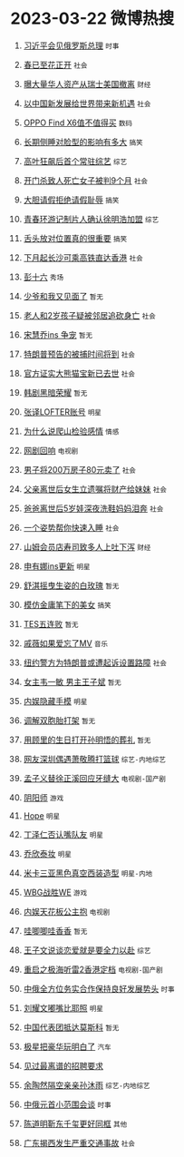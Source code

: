 # 2023-03-22 微博热搜 
1. [习近平会见俄罗斯总理](https://m.weibo.cn/search?containerid=100103type%3D1%26t%3D10%26q%3D%23%E4%B9%A0%E8%BF%91%E5%B9%B3%E4%BC%9A%E8%A7%81%E4%BF%84%E7%BD%97%E6%96%AF%E6%80%BB%E7%90%86%23&stream_entry_id=51&isnewpage=1&extparam=seat%3D1%26dgr%3D0%26cate%3D10103%26c_type%3D51%26pos%3D0%26filter_type%3Drealtimehot%26stream_entry_id%3D51%26display_time%3D1679423082%26pre_seqid%3D167942308295502639741&luicode=10000011&lfid=106003type%3D25%26t%3D3%26disable_hot%3D1%26filter_type%3Drealtimehot) `时事` 

2. [春已至花正开](https://m.weibo.cn/search?containerid=100103type%3D1%26t%3D10%26q%3D%23%E6%98%A5%E5%B7%B2%E8%87%B3%E8%8A%B1%E6%AD%A3%E5%BC%80%23&stream_entry_id=31&isnewpage=1&extparam=seat%3D1%26stream_entry_id%3D31%26band_rank%3D1%26q%3D%2523%25E6%2598%25A5%25E5%25B7%25B2%25E8%2587%25B3%25E8%258A%25B1%25E6%25AD%25A3%25E5%25BC%2580%2523%26filter_type%3Drealtimehot%26realpos%3D1%26dgr%3D0%26flag%3D0%26c_type%3D31%26pos%3D0%26cate%3D5001%26lcate%3D5001%26display_time%3D1679423082%26pre_seqid%3D167942308295502639741&luicode=10000011&lfid=106003type%3D25%26t%3D3%26disable_hot%3D1%26filter_type%3Drealtimehot) `社会` 

3. [曝大量华人资产从瑞士美国撤离](https://m.weibo.cn/search?containerid=100103type%3D1%26t%3D10%26q%3D%23%E6%9B%9D%E5%A4%A7%E9%87%8F%E5%8D%8E%E4%BA%BA%E8%B5%84%E4%BA%A7%E4%BB%8E%E7%91%9E%E5%A3%AB%E7%BE%8E%E5%9B%BD%E6%92%A4%E7%A6%BB%23&stream_entry_id=31&isnewpage=1&extparam=seat%3D1%26stream_entry_id%3D31%26band_rank%3D2%26q%3D%2523%25E6%259B%259D%25E5%25A4%25A7%25E9%2587%258F%25E5%258D%258E%25E4%25BA%25BA%25E8%25B5%2584%25E4%25BA%25A7%25E4%25BB%258E%25E7%2591%259E%25E5%25A3%25AB%25E7%25BE%258E%25E5%259B%25BD%25E6%2592%25A4%25E7%25A6%25BB%2523%26filter_type%3Drealtimehot%26realpos%3D2%26dgr%3D0%26flag%3D0%26c_type%3D31%26pos%3D1%26cate%3D5001%26lcate%3D5001%26display_time%3D1679423082%26pre_seqid%3D167942308295502639741&luicode=10000011&lfid=106003type%3D25%26t%3D3%26disable_hot%3D1%26filter_type%3Drealtimehot) `财经` 

4. [以中国新发展给世界带来新机遇](https://m.weibo.cn/search?containerid=100103type%3D1%26t%3D10%26q%3D%23%E4%BB%A5%E4%B8%AD%E5%9B%BD%E6%96%B0%E5%8F%91%E5%B1%95%E7%BB%99%E4%B8%96%E7%95%8C%E5%B8%A6%E6%9D%A5%E6%96%B0%E6%9C%BA%E9%81%87%23&stream_entry_id=31&isnewpage=1&extparam=seat%3D1%26stream_entry_id%3D31%26band_rank%3D3%26q%3D%2523%25E4%25BB%25A5%25E4%25B8%25AD%25E5%259B%25BD%25E6%2596%25B0%25E5%258F%2591%25E5%25B1%2595%25E7%25BB%2599%25E4%25B8%2596%25E7%2595%258C%25E5%25B8%25A6%25E6%259D%25A5%25E6%2596%25B0%25E6%259C%25BA%25E9%2581%2587%2523%26filter_type%3Drealtimehot%26realpos%3D3%26dgr%3D0%26flag%3D0%26c_type%3D31%26pos%3D2%26cate%3D5001%26lcate%3D5001%26display_time%3D1679423082%26pre_seqid%3D167942308295502639741&luicode=10000011&lfid=106003type%3D25%26t%3D3%26disable_hot%3D1%26filter_type%3Drealtimehot) `社会` 

5. [OPPO Find X6值不值得买](https://m.weibo.cn/search?containerid=100103type%3D1%26t%3D10%26q%3D%23OPPO+Find+X6%E5%80%BC%E4%B8%8D%E5%80%BC%E5%BE%97%E4%B9%B0%23&stream_entry_id=31&isnewpage=1&extparam=seat%3D1%26topic_ad%3D1%26band_rank%3D4%26adid%3D183450%26q%3D%2523OPPO%2520Find%2520X6%25E5%2580%25BC%25E4%25B8%258D%25E5%2580%25BC%25E5%25BE%2597%25E4%25B9%25B0%2523%26dgr%3D0%26c_type%3D31%26pos%3D3%26stream_entry_id%3D31%26filter_type%3Drealtimehot%26cate%3D5001%26lcate%3D5001%26display_time%3D1679423082%26pre_seqid%3D167942308295502639741&luicode=10000011&lfid=106003type%3D25%26t%3D3%26disable_hot%3D1%26filter_type%3Drealtimehot) `数码` 

6. [长期侧睡对脸型的影响有多大](https://m.weibo.cn/search?containerid=100103type%3D1%26t%3D10%26q%3D%23%E9%95%BF%E6%9C%9F%E4%BE%A7%E7%9D%A1%E5%AF%B9%E8%84%B8%E5%9E%8B%E7%9A%84%E5%BD%B1%E5%93%8D%E6%9C%89%E5%A4%9A%E5%A4%A7%23&stream_entry_id=31&isnewpage=1&extparam=seat%3D1%26stream_entry_id%3D31%26band_rank%3D4%26q%3D%2523%25E9%2595%25BF%25E6%259C%259F%25E4%25BE%25A7%25E7%259D%25A1%25E5%25AF%25B9%25E8%2584%25B8%25E5%259E%258B%25E7%259A%2584%25E5%25BD%25B1%25E5%2593%258D%25E6%259C%2589%25E5%25A4%259A%25E5%25A4%25A7%2523%26filter_type%3Drealtimehot%26realpos%3D4%26dgr%3D0%26flag%3D0%26c_type%3D31%26pos%3D4%26cate%3D5001%26lcate%3D5001%26display_time%3D1679423082%26pre_seqid%3D167942308295502639741&luicode=10000011&lfid=106003type%3D25%26t%3D3%26disable_hot%3D1%26filter_type%3Drealtimehot) `搞笑` 

7. [高叶狂飙后首个常驻综艺](https://m.weibo.cn/search?containerid=100103type%3D1%26t%3D10%26q%3D%23%E9%AB%98%E5%8F%B6%E7%8B%82%E9%A3%99%E5%90%8E%E9%A6%96%E4%B8%AA%E5%B8%B8%E9%A9%BB%E7%BB%BC%E8%89%BA%23&stream_entry_id=31&isnewpage=1&extparam=seat%3D1%26stream_entry_id%3D31%26band_rank%3D5%26q%3D%2523%25E9%25AB%2598%25E5%258F%25B6%25E7%258B%2582%25E9%25A3%2599%25E5%2590%258E%25E9%25A6%2596%25E4%25B8%25AA%25E5%25B8%25B8%25E9%25A9%25BB%25E7%25BB%25BC%25E8%2589%25BA%2523%26filter_type%3Drealtimehot%26realpos%3D5%26dgr%3D0%26flag%3D0%26c_type%3D31%26pos%3D5%26cate%3D5001%26lcate%3D5001%26display_time%3D1679423082%26pre_seqid%3D167942308295502639741&luicode=10000011&lfid=106003type%3D25%26t%3D3%26disable_hot%3D1%26filter_type%3Drealtimehot) `综艺` 

8. [开门杀致人死亡女子被判9个月](https://m.weibo.cn/search?containerid=100103type%3D1%26t%3D10%26q%3D%23%E5%BC%80%E9%97%A8%E6%9D%80%E8%87%B4%E4%BA%BA%E6%AD%BB%E4%BA%A1%E5%A5%B3%E5%AD%90%E8%A2%AB%E5%88%A49%E4%B8%AA%E6%9C%88%23&stream_entry_id=31&isnewpage=1&extparam=seat%3D1%26stream_entry_id%3D31%26band_rank%3D6%26q%3D%2523%25E5%25BC%2580%25E9%2597%25A8%25E6%259D%2580%25E8%2587%25B4%25E4%25BA%25BA%25E6%25AD%25BB%25E4%25BA%25A1%25E5%25A5%25B3%25E5%25AD%2590%25E8%25A2%25AB%25E5%2588%25A49%25E4%25B8%25AA%25E6%259C%2588%2523%26filter_type%3Drealtimehot%26realpos%3D6%26dgr%3D0%26flag%3D2%26c_type%3D31%26pos%3D6%26cate%3D5001%26lcate%3D5001%26display_time%3D1679423082%26pre_seqid%3D167942308295502639741&luicode=10000011&lfid=106003type%3D25%26t%3D3%26disable_hot%3D1%26filter_type%3Drealtimehot) `社会` 

9. [大胆请假拒绝请假耻辱](https://m.weibo.cn/search?containerid=100103type%3D1%26t%3D10%26q%3D%23%E5%A4%A7%E8%83%86%E8%AF%B7%E5%81%87%E6%8B%92%E7%BB%9D%E8%AF%B7%E5%81%87%E8%80%BB%E8%BE%B1%23&stream_entry_id=31&isnewpage=1&extparam=seat%3D1%26stream_entry_id%3D31%26band_rank%3D7%26q%3D%2523%25E5%25A4%25A7%25E8%2583%2586%25E8%25AF%25B7%25E5%2581%2587%25E6%258B%2592%25E7%25BB%259D%25E8%25AF%25B7%25E5%2581%2587%25E8%2580%25BB%25E8%25BE%25B1%2523%26filter_type%3Drealtimehot%26realpos%3D7%26dgr%3D0%26flag%3D16%26c_type%3D31%26pos%3D7%26cate%3D5001%26lcate%3D5001%26display_time%3D1679423082%26pre_seqid%3D167942308295502639741&luicode=10000011&lfid=106003type%3D25%26t%3D3%26disable_hot%3D1%26filter_type%3Drealtimehot) `搞笑` 

10. [青春环游记制片人确认徐明浩加盟](https://m.weibo.cn/search?containerid=100103type%3D1%26t%3D10%26q%3D%23%E9%9D%92%E6%98%A5%E7%8E%AF%E6%B8%B8%E8%AE%B0%E5%88%B6%E7%89%87%E4%BA%BA%E7%A1%AE%E8%AE%A4%E5%BE%90%E6%98%8E%E6%B5%A9%E5%8A%A0%E7%9B%9F%23&stream_entry_id=31&isnewpage=1&extparam=seat%3D1%26stream_entry_id%3D31%26band_rank%3D8%26q%3D%2523%25E9%259D%2592%25E6%2598%25A5%25E7%258E%25AF%25E6%25B8%25B8%25E8%25AE%25B0%25E5%2588%25B6%25E7%2589%2587%25E4%25BA%25BA%25E7%25A1%25AE%25E8%25AE%25A4%25E5%25BE%2590%25E6%2598%258E%25E6%25B5%25A9%25E5%258A%25A0%25E7%259B%259F%2523%26filter_type%3Drealtimehot%26realpos%3D8%26dgr%3D0%26flag%3D0%26c_type%3D31%26pos%3D8%26cate%3D5001%26lcate%3D5001%26display_time%3D1679423082%26pre_seqid%3D167942308295502639741&luicode=10000011&lfid=106003type%3D25%26t%3D3%26disable_hot%3D1%26filter_type%3Drealtimehot) `综艺` 

11. [舌头放对位置真的很重要](https://m.weibo.cn/search?containerid=100103type%3D1%26t%3D10%26q%3D%23%E8%88%8C%E5%A4%B4%E6%94%BE%E5%AF%B9%E4%BD%8D%E7%BD%AE%E7%9C%9F%E7%9A%84%E5%BE%88%E9%87%8D%E8%A6%81%23&stream_entry_id=31&isnewpage=1&extparam=seat%3D1%26stream_entry_id%3D31%26band_rank%3D9%26q%3D%2523%25E8%2588%258C%25E5%25A4%25B4%25E6%2594%25BE%25E5%25AF%25B9%25E4%25BD%258D%25E7%25BD%25AE%25E7%259C%259F%25E7%259A%2584%25E5%25BE%2588%25E9%2587%258D%25E8%25A6%2581%2523%26filter_type%3Drealtimehot%26realpos%3D9%26dgr%3D0%26flag%3D0%26c_type%3D31%26pos%3D9%26cate%3D5001%26lcate%3D5001%26display_time%3D1679423082%26pre_seqid%3D167942308295502639741&luicode=10000011&lfid=106003type%3D25%26t%3D3%26disable_hot%3D1%26filter_type%3Drealtimehot) `搞笑` 

12. [下月起长沙可乘高铁直达香港](https://m.weibo.cn/search?containerid=100103type%3D1%26t%3D10%26q%3D%23%E4%B8%8B%E6%9C%88%E8%B5%B7%E9%95%BF%E6%B2%99%E5%8F%AF%E4%B9%98%E9%AB%98%E9%93%81%E7%9B%B4%E8%BE%BE%E9%A6%99%E6%B8%AF%23&stream_entry_id=31&isnewpage=1&extparam=seat%3D1%26stream_entry_id%3D31%26band_rank%3D10%26q%3D%2523%25E4%25B8%258B%25E6%259C%2588%25E8%25B5%25B7%25E9%2595%25BF%25E6%25B2%2599%25E5%258F%25AF%25E4%25B9%2598%25E9%25AB%2598%25E9%2593%2581%25E7%259B%25B4%25E8%25BE%25BE%25E9%25A6%2599%25E6%25B8%25AF%2523%26filter_type%3Drealtimehot%26realpos%3D10%26dgr%3D0%26flag%3D0%26c_type%3D31%26pos%3D10%26cate%3D5001%26lcate%3D5001%26display_time%3D1679423082%26pre_seqid%3D167942308295502639741&luicode=10000011&lfid=106003type%3D25%26t%3D3%26disable_hot%3D1%26filter_type%3Drealtimehot) `社会` 

13. [彭十六](https://m.weibo.cn/search?containerid=100103type%3D1%26t%3D10%26q%3D%E5%BD%AD%E5%8D%81%E5%85%AD&stream_entry_id=31&isnewpage=1&extparam=seat%3D1%26stream_entry_id%3D31%26band_rank%3D11%26q%3D%25E5%25BD%25AD%25E5%258D%2581%25E5%2585%25AD%26filter_type%3Drealtimehot%26realpos%3D11%26dgr%3D0%26flag%3D0%26c_type%3D31%26pos%3D11%26cate%3D5001%26lcate%3D5001%26display_time%3D1679423082%26pre_seqid%3D167942308295502639741&luicode=10000011&lfid=106003type%3D25%26t%3D3%26disable_hot%3D1%26filter_type%3Drealtimehot) `秀场` 

14. [少爷和我又见面了](https://m.weibo.cn/search?containerid=100103type%3D1%26t%3D10%26q%3D%23%E5%B0%91%E7%88%B7%E5%92%8C%E6%88%91%E5%8F%88%E8%A7%81%E9%9D%A2%E4%BA%86%23&stream_entry_id=31&isnewpage=1&extparam=seat%3D1%26stream_entry_id%3D31%26band_rank%3D12%26q%3D%2523%25E5%25B0%2591%25E7%2588%25B7%25E5%2592%258C%25E6%2588%2591%25E5%258F%2588%25E8%25A7%2581%25E9%259D%25A2%25E4%25BA%2586%2523%26filter_type%3Drealtimehot%26realpos%3D12%26dgr%3D0%26flag%3D0%26c_type%3D31%26pos%3D12%26cate%3D5001%26lcate%3D5001%26display_time%3D1679423082%26pre_seqid%3D167942308295502639741&luicode=10000011&lfid=106003type%3D25%26t%3D3%26disable_hot%3D1%26filter_type%3Drealtimehot) `暂无` 

15. [老人和2岁孩子疑被邻居追砍身亡](https://m.weibo.cn/search?containerid=100103type%3D1%26t%3D10%26q%3D%23%E8%80%81%E4%BA%BA%E5%92%8C2%E5%B2%81%E5%AD%A9%E5%AD%90%E7%96%91%E8%A2%AB%E9%82%BB%E5%B1%85%E8%BF%BD%E7%A0%8D%E8%BA%AB%E4%BA%A1%23&stream_entry_id=31&isnewpage=1&extparam=seat%3D1%26stream_entry_id%3D31%26band_rank%3D13%26q%3D%2523%25E8%2580%2581%25E4%25BA%25BA%25E5%2592%258C2%25E5%25B2%2581%25E5%25AD%25A9%25E5%25AD%2590%25E7%2596%2591%25E8%25A2%25AB%25E9%2582%25BB%25E5%25B1%2585%25E8%25BF%25BD%25E7%25A0%258D%25E8%25BA%25AB%25E4%25BA%25A1%2523%26filter_type%3Drealtimehot%26realpos%3D13%26dgr%3D0%26flag%3D0%26c_type%3D31%26pos%3D13%26cate%3D5001%26lcate%3D5001%26display_time%3D1679423082%26pre_seqid%3D167942308295502639741&luicode=10000011&lfid=106003type%3D25%26t%3D3%26disable_hot%3D1%26filter_type%3Drealtimehot) `社会` 

16. [宋慧乔ins 争宠](https://m.weibo.cn/search?containerid=100103type%3D1%26t%3D10%26q%3D%E5%AE%8B%E6%85%A7%E4%B9%94ins+%E4%BA%89%E5%AE%A0&stream_entry_id=31&isnewpage=1&extparam=seat%3D1%26stream_entry_id%3D31%26band_rank%3D14%26q%3D%25E5%25AE%258B%25E6%2585%25A7%25E4%25B9%2594ins%2520%25E4%25BA%2589%25E5%25AE%25A0%26filter_type%3Drealtimehot%26realpos%3D14%26dgr%3D0%26flag%3D0%26c_type%3D31%26pos%3D14%26cate%3D5001%26lcate%3D5001%26display_time%3D1679423082%26pre_seqid%3D167942308295502639741&luicode=10000011&lfid=106003type%3D25%26t%3D3%26disable_hot%3D1%26filter_type%3Drealtimehot) `暂无` 

17. [特朗普预告的被捕时间将到](https://m.weibo.cn/search?containerid=100103type%3D1%26t%3D10%26q%3D%23%E7%89%B9%E6%9C%97%E6%99%AE%E9%A2%84%E5%91%8A%E7%9A%84%E8%A2%AB%E6%8D%95%E6%97%B6%E9%97%B4%E5%B0%86%E5%88%B0%23&stream_entry_id=31&isnewpage=1&extparam=seat%3D1%26stream_entry_id%3D31%26band_rank%3D15%26q%3D%2523%25E7%2589%25B9%25E6%259C%2597%25E6%2599%25AE%25E9%25A2%2584%25E5%2591%258A%25E7%259A%2584%25E8%25A2%25AB%25E6%258D%2595%25E6%2597%25B6%25E9%2597%25B4%25E5%25B0%2586%25E5%2588%25B0%2523%26filter_type%3Drealtimehot%26realpos%3D15%26dgr%3D0%26flag%3D0%26c_type%3D31%26pos%3D15%26cate%3D5001%26lcate%3D5001%26display_time%3D1679423082%26pre_seqid%3D167942308295502639741&luicode=10000011&lfid=106003type%3D25%26t%3D3%26disable_hot%3D1%26filter_type%3Drealtimehot) `社会` 

18. [官方证实大熊猫宝新已去世](https://m.weibo.cn/search?containerid=100103type%3D1%26t%3D10%26q%3D%23%E5%AE%98%E6%96%B9%E8%AF%81%E5%AE%9E%E5%A4%A7%E7%86%8A%E7%8C%AB%E5%AE%9D%E6%96%B0%E5%B7%B2%E5%8E%BB%E4%B8%96%23&stream_entry_id=31&isnewpage=1&extparam=seat%3D1%26stream_entry_id%3D31%26band_rank%3D16%26q%3D%2523%25E5%25AE%2598%25E6%2596%25B9%25E8%25AF%2581%25E5%25AE%259E%25E5%25A4%25A7%25E7%2586%258A%25E7%258C%25AB%25E5%25AE%259D%25E6%2596%25B0%25E5%25B7%25B2%25E5%258E%25BB%25E4%25B8%2596%2523%26filter_type%3Drealtimehot%26realpos%3D16%26dgr%3D0%26flag%3D2%26c_type%3D31%26pos%3D16%26cate%3D5001%26lcate%3D5001%26display_time%3D1679423082%26pre_seqid%3D167942308295502639741&luicode=10000011&lfid=106003type%3D25%26t%3D3%26disable_hot%3D1%26filter_type%3Drealtimehot) `社会` 

19. [韩剧黑暗荣耀](https://m.weibo.cn/search?containerid=100103type%3D1%26t%3D10%26q%3D%E9%9F%A9%E5%89%A7%E9%BB%91%E6%9A%97%E8%8D%A3%E8%80%80&stream_entry_id=31&isnewpage=1&extparam=seat%3D1%26stream_entry_id%3D31%26band_rank%3D17%26q%3D%25E9%259F%25A9%25E5%2589%25A7%25E9%25BB%2591%25E6%259A%2597%25E8%258D%25A3%25E8%2580%2580%26filter_type%3Drealtimehot%26realpos%3D17%26dgr%3D0%26flag%3D0%26c_type%3D31%26pos%3D17%26cate%3D5001%26lcate%3D5001%26display_time%3D1679423082%26pre_seqid%3D167942308295502639741&luicode=10000011&lfid=106003type%3D25%26t%3D3%26disable_hot%3D1%26filter_type%3Drealtimehot) `暂无` 

20. [张译LOFTER账号](https://m.weibo.cn/search?containerid=100103type%3D1%26t%3D10%26q%3D%23%E5%BC%A0%E8%AF%91LOFTER%E8%B4%A6%E5%8F%B7%23&stream_entry_id=31&isnewpage=1&extparam=seat%3D1%26stream_entry_id%3D31%26band_rank%3D18%26q%3D%2523%25E5%25BC%25A0%25E8%25AF%2591LOFTER%25E8%25B4%25A6%25E5%258F%25B7%2523%26filter_type%3Drealtimehot%26realpos%3D18%26dgr%3D0%26flag%3D0%26c_type%3D31%26pos%3D18%26cate%3D5001%26lcate%3D5001%26display_time%3D1679423082%26pre_seqid%3D167942308295502639741&luicode=10000011&lfid=106003type%3D25%26t%3D3%26disable_hot%3D1%26filter_type%3Drealtimehot) `明星` 

21. [为什么说爬山检验感情](https://m.weibo.cn/search?containerid=100103type%3D1%26t%3D10%26q%3D%23%E4%B8%BA%E4%BB%80%E4%B9%88%E8%AF%B4%E7%88%AC%E5%B1%B1%E6%A3%80%E9%AA%8C%E6%84%9F%E6%83%85%23&stream_entry_id=31&isnewpage=1&extparam=seat%3D1%26stream_entry_id%3D31%26band_rank%3D19%26q%3D%2523%25E4%25B8%25BA%25E4%25BB%2580%25E4%25B9%2588%25E8%25AF%25B4%25E7%2588%25AC%25E5%25B1%25B1%25E6%25A3%2580%25E9%25AA%258C%25E6%2584%259F%25E6%2583%2585%2523%26filter_type%3Drealtimehot%26realpos%3D19%26dgr%3D0%26flag%3D0%26c_type%3D31%26pos%3D19%26cate%3D5001%26lcate%3D5001%26display_time%3D1679423082%26pre_seqid%3D167942308295502639741&luicode=10000011&lfid=106003type%3D25%26t%3D3%26disable_hot%3D1%26filter_type%3Drealtimehot) `情感` 

22. [网剧回响](https://m.weibo.cn/search?containerid=100103type%3D1%26t%3D10%26q%3D%E7%BD%91%E5%89%A7%E5%9B%9E%E5%93%8D&stream_entry_id=31&isnewpage=1&extparam=seat%3D1%26stream_entry_id%3D31%26band_rank%3D20%26q%3D%25E7%25BD%2591%25E5%2589%25A7%25E5%259B%259E%25E5%2593%258D%26filter_type%3Drealtimehot%26realpos%3D20%26dgr%3D0%26flag%3D0%26c_type%3D31%26pos%3D20%26cate%3D5001%26lcate%3D5001%26display_time%3D1679423082%26pre_seqid%3D167942308295502639741&luicode=10000011&lfid=106003type%3D25%26t%3D3%26disable_hot%3D1%26filter_type%3Drealtimehot) `电视剧` 

23. [男子将200万房子80元卖了](https://m.weibo.cn/search?containerid=100103type%3D1%26t%3D10%26q%3D%23%E7%94%B7%E5%AD%90%E5%B0%86200%E4%B8%87%E6%88%BF%E5%AD%9080%E5%85%83%E5%8D%96%E4%BA%86%23&stream_entry_id=31&isnewpage=1&extparam=seat%3D1%26stream_entry_id%3D31%26band_rank%3D21%26q%3D%2523%25E7%2594%25B7%25E5%25AD%2590%25E5%25B0%2586200%25E4%25B8%2587%25E6%2588%25BF%25E5%25AD%259080%25E5%2585%2583%25E5%258D%2596%25E4%25BA%2586%2523%26filter_type%3Drealtimehot%26realpos%3D21%26dgr%3D0%26flag%3D0%26c_type%3D31%26pos%3D21%26cate%3D5001%26lcate%3D5001%26display_time%3D1679423082%26pre_seqid%3D167942308295502639741&luicode=10000011&lfid=106003type%3D25%26t%3D3%26disable_hot%3D1%26filter_type%3Drealtimehot) `社会` 

24. [父亲离世后女生立遗嘱将财产给妹妹](https://m.weibo.cn/search?containerid=100103type%3D1%26t%3D10%26q%3D%23%E7%88%B6%E4%BA%B2%E7%A6%BB%E4%B8%96%E5%90%8E%E5%A5%B3%E7%94%9F%E7%AB%8B%E9%81%97%E5%98%B1%E5%B0%86%E8%B4%A2%E4%BA%A7%E7%BB%99%E5%A6%B9%E5%A6%B9%23&stream_entry_id=31&isnewpage=1&extparam=seat%3D1%26stream_entry_id%3D31%26band_rank%3D22%26q%3D%2523%25E7%2588%25B6%25E4%25BA%25B2%25E7%25A6%25BB%25E4%25B8%2596%25E5%2590%258E%25E5%25A5%25B3%25E7%2594%259F%25E7%25AB%258B%25E9%2581%2597%25E5%2598%25B1%25E5%25B0%2586%25E8%25B4%25A2%25E4%25BA%25A7%25E7%25BB%2599%25E5%25A6%25B9%25E5%25A6%25B9%2523%26filter_type%3Drealtimehot%26realpos%3D22%26dgr%3D0%26flag%3D0%26c_type%3D31%26pos%3D22%26cate%3D5001%26lcate%3D5001%26display_time%3D1679423082%26pre_seqid%3D167942308295502639741&luicode=10000011&lfid=106003type%3D25%26t%3D3%26disable_hot%3D1%26filter_type%3Drealtimehot) `社会` 

25. [爸爸离世后5岁娃深夜洗鞋妈妈泪奔](https://m.weibo.cn/search?containerid=100103type%3D1%26t%3D10%26q%3D%23%E7%88%B8%E7%88%B8%E7%A6%BB%E4%B8%96%E5%90%8E5%E5%B2%81%E5%A8%83%E6%B7%B1%E5%A4%9C%E6%B4%97%E9%9E%8B%E5%A6%88%E5%A6%88%E6%B3%AA%E5%A5%94%23&stream_entry_id=31&isnewpage=1&extparam=seat%3D1%26stream_entry_id%3D31%26band_rank%3D23%26q%3D%2523%25E7%2588%25B8%25E7%2588%25B8%25E7%25A6%25BB%25E4%25B8%2596%25E5%2590%258E5%25E5%25B2%2581%25E5%25A8%2583%25E6%25B7%25B1%25E5%25A4%259C%25E6%25B4%2597%25E9%259E%258B%25E5%25A6%2588%25E5%25A6%2588%25E6%25B3%25AA%25E5%25A5%2594%2523%26filter_type%3Drealtimehot%26realpos%3D23%26dgr%3D0%26flag%3D0%26c_type%3D31%26pos%3D23%26cate%3D5001%26lcate%3D5001%26display_time%3D1679423082%26pre_seqid%3D167942308295502639741&luicode=10000011&lfid=106003type%3D25%26t%3D3%26disable_hot%3D1%26filter_type%3Drealtimehot) `社会` 

26. [一个姿势帮你快速入睡](https://m.weibo.cn/search?containerid=100103type%3D1%26t%3D10%26q%3D%23%E4%B8%80%E4%B8%AA%E5%A7%BF%E5%8A%BF%E5%B8%AE%E4%BD%A0%E5%BF%AB%E9%80%9F%E5%85%A5%E7%9D%A1%23&stream_entry_id=31&isnewpage=1&extparam=seat%3D1%26stream_entry_id%3D31%26band_rank%3D24%26q%3D%2523%25E4%25B8%2580%25E4%25B8%25AA%25E5%25A7%25BF%25E5%258A%25BF%25E5%25B8%25AE%25E4%25BD%25A0%25E5%25BF%25AB%25E9%2580%259F%25E5%2585%25A5%25E7%259D%25A1%2523%26filter_type%3Drealtimehot%26realpos%3D24%26dgr%3D0%26flag%3D0%26c_type%3D31%26pos%3D24%26cate%3D5001%26lcate%3D5001%26display_time%3D1679423082%26pre_seqid%3D167942308295502639741&luicode=10000011&lfid=106003type%3D25%26t%3D3%26disable_hot%3D1%26filter_type%3Drealtimehot) `社会` 

27. [山姆会员店寿司致多人上吐下泻](https://m.weibo.cn/search?containerid=100103type%3D1%26t%3D10%26q%3D%23%E5%B1%B1%E5%A7%86%E4%BC%9A%E5%91%98%E5%BA%97%E5%AF%BF%E5%8F%B8%E8%87%B4%E5%A4%9A%E4%BA%BA%E4%B8%8A%E5%90%90%E4%B8%8B%E6%B3%BB%23&stream_entry_id=31&isnewpage=1&extparam=seat%3D1%26stream_entry_id%3D31%26band_rank%3D25%26q%3D%2523%25E5%25B1%25B1%25E5%25A7%2586%25E4%25BC%259A%25E5%2591%2598%25E5%25BA%2597%25E5%25AF%25BF%25E5%258F%25B8%25E8%2587%25B4%25E5%25A4%259A%25E4%25BA%25BA%25E4%25B8%258A%25E5%2590%2590%25E4%25B8%258B%25E6%25B3%25BB%2523%26filter_type%3Drealtimehot%26realpos%3D25%26dgr%3D0%26flag%3D0%26c_type%3D31%26pos%3D25%26cate%3D5001%26lcate%3D5001%26display_time%3D1679423082%26pre_seqid%3D167942308295502639741&luicode=10000011&lfid=106003type%3D25%26t%3D3%26disable_hot%3D1%26filter_type%3Drealtimehot) `财经` 

28. [申有娜ins更新](https://m.weibo.cn/search?containerid=100103type%3D1%26t%3D10%26q%3D%23%E7%94%B3%E6%9C%89%E5%A8%9Cins%E6%9B%B4%E6%96%B0%23&stream_entry_id=31&isnewpage=1&extparam=seat%3D1%26stream_entry_id%3D31%26band_rank%3D26%26q%3D%2523%25E7%2594%25B3%25E6%259C%2589%25E5%25A8%259Cins%25E6%259B%25B4%25E6%2596%25B0%2523%26filter_type%3Drealtimehot%26realpos%3D26%26dgr%3D0%26flag%3D0%26c_type%3D31%26pos%3D26%26cate%3D5001%26lcate%3D5001%26display_time%3D1679423082%26pre_seqid%3D167942308295502639741&luicode=10000011&lfid=106003type%3D25%26t%3D3%26disable_hot%3D1%26filter_type%3Drealtimehot) `明星` 

29. [舒淇摇曳生姿的白玫瑰](https://m.weibo.cn/search?containerid=100103type%3D1%26t%3D10%26q%3D%E8%88%92%E6%B7%87%E6%91%87%E6%9B%B3%E7%94%9F%E5%A7%BF%E7%9A%84%E7%99%BD%E7%8E%AB%E7%91%B0&stream_entry_id=31&isnewpage=1&extparam=seat%3D1%26stream_entry_id%3D31%26band_rank%3D27%26q%3D%25E8%2588%2592%25E6%25B7%2587%25E6%2591%2587%25E6%259B%25B3%25E7%2594%259F%25E5%25A7%25BF%25E7%259A%2584%25E7%2599%25BD%25E7%258E%25AB%25E7%2591%25B0%26filter_type%3Drealtimehot%26realpos%3D27%26dgr%3D0%26flag%3D0%26c_type%3D31%26pos%3D27%26cate%3D5001%26lcate%3D5001%26display_time%3D1679423082%26pre_seqid%3D167942308295502639741&luicode=10000011&lfid=106003type%3D25%26t%3D3%26disable_hot%3D1%26filter_type%3Drealtimehot) `暂无` 

30. [模仿金庸笔下的美女](https://m.weibo.cn/search?containerid=100103type%3D1%26t%3D10%26q%3D%23%E6%A8%A1%E4%BB%BF%E9%87%91%E5%BA%B8%E7%AC%94%E4%B8%8B%E7%9A%84%E7%BE%8E%E5%A5%B3%23&stream_entry_id=31&isnewpage=1&extparam=seat%3D1%26stream_entry_id%3D31%26band_rank%3D28%26q%3D%2523%25E6%25A8%25A1%25E4%25BB%25BF%25E9%2587%2591%25E5%25BA%25B8%25E7%25AC%2594%25E4%25B8%258B%25E7%259A%2584%25E7%25BE%258E%25E5%25A5%25B3%2523%26filter_type%3Drealtimehot%26realpos%3D28%26dgr%3D0%26flag%3D0%26c_type%3D31%26pos%3D28%26cate%3D5001%26lcate%3D5001%26display_time%3D1679423082%26pre_seqid%3D167942308295502639741&luicode=10000011&lfid=106003type%3D25%26t%3D3%26disable_hot%3D1%26filter_type%3Drealtimehot) `搞笑` 

31. [TES五连败](https://m.weibo.cn/search?containerid=100103type%3D1%26t%3D10%26q%3D%23TES%E4%BA%94%E8%BF%9E%E8%B4%A5%23&stream_entry_id=31&isnewpage=1&extparam=seat%3D1%26stream_entry_id%3D31%26band_rank%3D29%26q%3D%2523TES%25E4%25BA%2594%25E8%25BF%259E%25E8%25B4%25A5%2523%26filter_type%3Drealtimehot%26realpos%3D29%26dgr%3D0%26flag%3D0%26c_type%3D31%26pos%3D29%26cate%3D5001%26lcate%3D5001%26display_time%3D1679423082%26pre_seqid%3D167942308295502639741&luicode=10000011&lfid=106003type%3D25%26t%3D3%26disable_hot%3D1%26filter_type%3Drealtimehot) `暂无` 

32. [戚薇如果爱忘了MV](https://m.weibo.cn/search?containerid=100103type%3D1%26t%3D10%26q%3D%23%E6%88%9A%E8%96%87%E5%A6%82%E6%9E%9C%E7%88%B1%E5%BF%98%E4%BA%86MV%23&stream_entry_id=31&isnewpage=1&extparam=seat%3D1%26stream_entry_id%3D31%26band_rank%3D30%26q%3D%2523%25E6%2588%259A%25E8%2596%2587%25E5%25A6%2582%25E6%259E%259C%25E7%2588%25B1%25E5%25BF%2598%25E4%25BA%2586MV%2523%26filter_type%3Drealtimehot%26realpos%3D30%26dgr%3D0%26flag%3D0%26c_type%3D31%26pos%3D30%26cate%3D5001%26lcate%3D5001%26display_time%3D1679423082%26pre_seqid%3D167942308295502639741&luicode=10000011&lfid=106003type%3D25%26t%3D3%26disable_hot%3D1%26filter_type%3Drealtimehot) `音乐` 

33. [纽约警方为特朗普或遭起诉设置路障](https://m.weibo.cn/search?containerid=100103type%3D1%26t%3D10%26q%3D%23%E7%BA%BD%E7%BA%A6%E8%AD%A6%E6%96%B9%E4%B8%BA%E7%89%B9%E6%9C%97%E6%99%AE%E6%88%96%E9%81%AD%E8%B5%B7%E8%AF%89%E8%AE%BE%E7%BD%AE%E8%B7%AF%E9%9A%9C%23&stream_entry_id=31&isnewpage=1&extparam=seat%3D1%26stream_entry_id%3D31%26band_rank%3D31%26q%3D%2523%25E7%25BA%25BD%25E7%25BA%25A6%25E8%25AD%25A6%25E6%2596%25B9%25E4%25B8%25BA%25E7%2589%25B9%25E6%259C%2597%25E6%2599%25AE%25E6%2588%2596%25E9%2581%25AD%25E8%25B5%25B7%25E8%25AF%2589%25E8%25AE%25BE%25E7%25BD%25AE%25E8%25B7%25AF%25E9%259A%259C%2523%26filter_type%3Drealtimehot%26realpos%3D31%26dgr%3D0%26flag%3D0%26c_type%3D31%26pos%3D31%26cate%3D5001%26lcate%3D5001%26display_time%3D1679423082%26pre_seqid%3D167942308295502639741&luicode=10000011&lfid=106003type%3D25%26t%3D3%26disable_hot%3D1%26filter_type%3Drealtimehot) `社会` 

34. [女主韦一敏 男主王子斌](https://m.weibo.cn/search?containerid=100103type%3D1%26t%3D10%26q%3D%E5%A5%B3%E4%B8%BB%E9%9F%A6%E4%B8%80%E6%95%8F+%E7%94%B7%E4%B8%BB%E7%8E%8B%E5%AD%90%E6%96%8C&stream_entry_id=31&isnewpage=1&extparam=seat%3D1%26stream_entry_id%3D31%26band_rank%3D32%26q%3D%25E5%25A5%25B3%25E4%25B8%25BB%25E9%259F%25A6%25E4%25B8%2580%25E6%2595%258F%2520%25E7%2594%25B7%25E4%25B8%25BB%25E7%258E%258B%25E5%25AD%2590%25E6%2596%258C%26filter_type%3Drealtimehot%26realpos%3D32%26dgr%3D0%26flag%3D0%26c_type%3D31%26pos%3D32%26cate%3D5001%26lcate%3D5001%26display_time%3D1679423082%26pre_seqid%3D167942308295502639741&luicode=10000011&lfid=106003type%3D25%26t%3D3%26disable_hot%3D1%26filter_type%3Drealtimehot) `暂无` 

35. [内娱隐藏手模](https://m.weibo.cn/search?containerid=100103type%3D1%26t%3D10%26q%3D%23%E5%86%85%E5%A8%B1%E9%9A%90%E8%97%8F%E6%89%8B%E6%A8%A1%23&stream_entry_id=31&isnewpage=1&extparam=seat%3D1%26stream_entry_id%3D31%26band_rank%3D33%26q%3D%2523%25E5%2586%2585%25E5%25A8%25B1%25E9%259A%2590%25E8%2597%258F%25E6%2589%258B%25E6%25A8%25A1%2523%26filter_type%3Drealtimehot%26realpos%3D33%26dgr%3D0%26flag%3D0%26c_type%3D31%26pos%3D33%26cate%3D5001%26lcate%3D5001%26display_time%3D1679423082%26pre_seqid%3D167942308295502639741&luicode=10000011&lfid=106003type%3D25%26t%3D3%26disable_hot%3D1%26filter_type%3Drealtimehot) `明星` 

36. [调解双胞胎打架](https://m.weibo.cn/search?containerid=100103type%3D1%26t%3D10%26q%3D%23%E8%B0%83%E8%A7%A3%E5%8F%8C%E8%83%9E%E8%83%8E%E6%89%93%E6%9E%B6%23&stream_entry_id=31&isnewpage=1&extparam=seat%3D1%26stream_entry_id%3D31%26band_rank%3D34%26q%3D%2523%25E8%25B0%2583%25E8%25A7%25A3%25E5%258F%258C%25E8%2583%259E%25E8%2583%258E%25E6%2589%2593%25E6%259E%25B6%2523%26filter_type%3Drealtimehot%26realpos%3D34%26dgr%3D0%26flag%3D0%26c_type%3D31%26pos%3D34%26cate%3D5001%26lcate%3D5001%26display_time%3D1679423082%26pre_seqid%3D167942308295502639741&luicode=10000011&lfid=106003type%3D25%26t%3D3%26disable_hot%3D1%26filter_type%3Drealtimehot) `暂无` 

37. [用顾里的生日打开孙明悟的葬礼](https://m.weibo.cn/search?containerid=100103type%3D1%26t%3D10%26q%3D%E7%94%A8%E9%A1%BE%E9%87%8C%E7%9A%84%E7%94%9F%E6%97%A5%E6%89%93%E5%BC%80%E5%AD%99%E6%98%8E%E6%82%9F%E7%9A%84%E8%91%AC%E7%A4%BC&stream_entry_id=31&isnewpage=1&extparam=seat%3D1%26stream_entry_id%3D31%26band_rank%3D35%26q%3D%25E7%2594%25A8%25E9%25A1%25BE%25E9%2587%258C%25E7%259A%2584%25E7%2594%259F%25E6%2597%25A5%25E6%2589%2593%25E5%25BC%2580%25E5%25AD%2599%25E6%2598%258E%25E6%2582%259F%25E7%259A%2584%25E8%2591%25AC%25E7%25A4%25BC%26filter_type%3Drealtimehot%26realpos%3D35%26dgr%3D0%26flag%3D0%26c_type%3D31%26pos%3D35%26cate%3D5001%26lcate%3D5001%26display_time%3D1679423082%26pre_seqid%3D167942308295502639741&luicode=10000011&lfid=106003type%3D25%26t%3D3%26disable_hot%3D1%26filter_type%3Drealtimehot) `暂无` 

38. [网友深圳偶遇萧敬腾打篮球](https://m.weibo.cn/search?containerid=100103type%3D1%26t%3D10%26q%3D%23%E7%BD%91%E5%8F%8B%E6%B7%B1%E5%9C%B3%E5%81%B6%E9%81%87%E8%90%A7%E6%95%AC%E8%85%BE%E6%89%93%E7%AF%AE%E7%90%83%23&stream_entry_id=31&isnewpage=1&extparam=seat%3D1%26stream_entry_id%3D31%26band_rank%3D36%26q%3D%2523%25E7%25BD%2591%25E5%258F%258B%25E6%25B7%25B1%25E5%259C%25B3%25E5%2581%25B6%25E9%2581%2587%25E8%2590%25A7%25E6%2595%25AC%25E8%2585%25BE%25E6%2589%2593%25E7%25AF%25AE%25E7%2590%2583%2523%26filter_type%3Drealtimehot%26realpos%3D36%26dgr%3D0%26flag%3D0%26c_type%3D31%26pos%3D36%26cate%3D5001%26lcate%3D5001%26display_time%3D1679423082%26pre_seqid%3D167942308295502639741&luicode=10000011&lfid=106003type%3D25%26t%3D3%26disable_hot%3D1%26filter_type%3Drealtimehot) `综艺-内地综艺` 

39. [孟子义替徐正溪回应牙缝大](https://m.weibo.cn/search?containerid=100103type%3D1%26t%3D10%26q%3D%23%E5%AD%9F%E5%AD%90%E4%B9%89%E6%9B%BF%E5%BE%90%E6%AD%A3%E6%BA%AA%E5%9B%9E%E5%BA%94%E7%89%99%E7%BC%9D%E5%A4%A7%23&stream_entry_id=31&isnewpage=1&extparam=seat%3D1%26stream_entry_id%3D31%26band_rank%3D37%26q%3D%2523%25E5%25AD%259F%25E5%25AD%2590%25E4%25B9%2589%25E6%259B%25BF%25E5%25BE%2590%25E6%25AD%25A3%25E6%25BA%25AA%25E5%259B%259E%25E5%25BA%2594%25E7%2589%2599%25E7%25BC%259D%25E5%25A4%25A7%2523%26filter_type%3Drealtimehot%26realpos%3D37%26dgr%3D0%26flag%3D0%26c_type%3D31%26pos%3D37%26cate%3D5001%26lcate%3D5001%26display_time%3D1679423082%26pre_seqid%3D167942308295502639741&luicode=10000011&lfid=106003type%3D25%26t%3D3%26disable_hot%3D1%26filter_type%3Drealtimehot) `电视剧-国产剧` 

40. [阴阳师](https://m.weibo.cn/search?containerid=100103type%3D1%26t%3D10%26q%3D%E9%98%B4%E9%98%B3%E5%B8%88&stream_entry_id=31&isnewpage=1&extparam=seat%3D1%26stream_entry_id%3D31%26band_rank%3D38%26q%3D%25E9%2598%25B4%25E9%2598%25B3%25E5%25B8%2588%26filter_type%3Drealtimehot%26realpos%3D38%26dgr%3D0%26flag%3D0%26c_type%3D31%26pos%3D38%26cate%3D5001%26lcate%3D5001%26display_time%3D1679423082%26pre_seqid%3D167942308295502639741&luicode=10000011&lfid=106003type%3D25%26t%3D3%26disable_hot%3D1%26filter_type%3Drealtimehot) `游戏` 

41. [Hope](https://m.weibo.cn/search?containerid=100103type%3D1%26t%3D10%26q%3DHope&stream_entry_id=31&isnewpage=1&extparam=seat%3D1%26stream_entry_id%3D31%26band_rank%3D39%26q%3DHope%26filter_type%3Drealtimehot%26realpos%3D39%26dgr%3D0%26flag%3D0%26c_type%3D31%26pos%3D39%26cate%3D5001%26lcate%3D5001%26display_time%3D1679423082%26pre_seqid%3D167942308295502639741&luicode=10000011&lfid=106003type%3D25%26t%3D3%26disable_hot%3D1%26filter_type%3Drealtimehot) `明星` 

42. [丁泽仁否认嘴队友](https://m.weibo.cn/search?containerid=100103type%3D1%26t%3D10%26q%3D%23%E4%B8%81%E6%B3%BD%E4%BB%81%E5%90%A6%E8%AE%A4%E5%98%B4%E9%98%9F%E5%8F%8B%23&stream_entry_id=31&isnewpage=1&extparam=seat%3D1%26stream_entry_id%3D31%26band_rank%3D40%26q%3D%2523%25E4%25B8%2581%25E6%25B3%25BD%25E4%25BB%2581%25E5%2590%25A6%25E8%25AE%25A4%25E5%2598%25B4%25E9%2598%259F%25E5%258F%258B%2523%26filter_type%3Drealtimehot%26realpos%3D40%26dgr%3D0%26flag%3D0%26c_type%3D31%26pos%3D40%26cate%3D5001%26lcate%3D5001%26display_time%3D1679423082%26pre_seqid%3D167942308295502639741&luicode=10000011&lfid=106003type%3D25%26t%3D3%26disable_hot%3D1%26filter_type%3Drealtimehot) `明星` 

43. [乔欣泰妆](https://m.weibo.cn/search?containerid=100103type%3D1%26t%3D10%26q%3D%23%E4%B9%94%E6%AC%A3%E6%B3%B0%E5%A6%86%23&stream_entry_id=31&isnewpage=1&extparam=seat%3D1%26stream_entry_id%3D31%26band_rank%3D41%26q%3D%2523%25E4%25B9%2594%25E6%25AC%25A3%25E6%25B3%25B0%25E5%25A6%2586%2523%26filter_type%3Drealtimehot%26realpos%3D41%26dgr%3D0%26flag%3D0%26c_type%3D31%26pos%3D41%26cate%3D5001%26lcate%3D5001%26display_time%3D1679423082%26pre_seqid%3D167942308295502639741&luicode=10000011&lfid=106003type%3D25%26t%3D3%26disable_hot%3D1%26filter_type%3Drealtimehot) `明星` 

44. [米卡三亚黑色真空西装造型](https://m.weibo.cn/search?containerid=100103type%3D1%26t%3D10%26q%3D%23%E7%B1%B3%E5%8D%A1%E4%B8%89%E4%BA%9A%E9%BB%91%E8%89%B2%E7%9C%9F%E7%A9%BA%E8%A5%BF%E8%A3%85%E9%80%A0%E5%9E%8B%23&stream_entry_id=31&isnewpage=1&extparam=seat%3D1%26stream_entry_id%3D31%26band_rank%3D42%26q%3D%2523%25E7%25B1%25B3%25E5%258D%25A1%25E4%25B8%2589%25E4%25BA%259A%25E9%25BB%2591%25E8%2589%25B2%25E7%259C%259F%25E7%25A9%25BA%25E8%25A5%25BF%25E8%25A3%2585%25E9%2580%25A0%25E5%259E%258B%2523%26filter_type%3Drealtimehot%26realpos%3D42%26dgr%3D0%26flag%3D1%26c_type%3D31%26pos%3D42%26cate%3D5001%26lcate%3D5001%26display_time%3D1679423082%26pre_seqid%3D167942308295502639741&luicode=10000011&lfid=106003type%3D25%26t%3D3%26disable_hot%3D1%26filter_type%3Drealtimehot) `明星-内地` 

45. [WBG战胜WE](https://m.weibo.cn/search?containerid=100103type%3D1%26t%3D10%26q%3D%23WBG%E6%88%98%E8%83%9CWE%23&stream_entry_id=31&isnewpage=1&extparam=seat%3D1%26stream_entry_id%3D31%26band_rank%3D43%26q%3D%2523WBG%25E6%2588%2598%25E8%2583%259CWE%2523%26filter_type%3Drealtimehot%26realpos%3D43%26dgr%3D0%26flag%3D0%26c_type%3D31%26pos%3D43%26cate%3D5001%26lcate%3D5001%26display_time%3D1679423082%26pre_seqid%3D167942308295502639741&luicode=10000011&lfid=106003type%3D25%26t%3D3%26disable_hot%3D1%26filter_type%3Drealtimehot) `游戏` 

46. [内娱天花板公主抱](https://m.weibo.cn/search?containerid=100103type%3D1%26t%3D10%26q%3D%23%E5%86%85%E5%A8%B1%E5%A4%A9%E8%8A%B1%E6%9D%BF%E5%85%AC%E4%B8%BB%E6%8A%B1%23&stream_entry_id=31&isnewpage=1&extparam=seat%3D1%26stream_entry_id%3D31%26band_rank%3D44%26q%3D%2523%25E5%2586%2585%25E5%25A8%25B1%25E5%25A4%25A9%25E8%258A%25B1%25E6%259D%25BF%25E5%2585%25AC%25E4%25B8%25BB%25E6%258A%25B1%2523%26filter_type%3Drealtimehot%26realpos%3D44%26dgr%3D0%26flag%3D0%26c_type%3D31%26pos%3D44%26cate%3D5001%26lcate%3D5001%26display_time%3D1679423082%26pre_seqid%3D167942308295502639741&luicode=10000011&lfid=106003type%3D25%26t%3D3%26disable_hot%3D1%26filter_type%3Drealtimehot) `电视剧` 

47. [哇唧唧哇香香](https://m.weibo.cn/search?containerid=100103type%3D1%26t%3D10%26q%3D%E5%93%87%E5%94%A7%E5%94%A7%E5%93%87%E9%A6%99%E9%A6%99&stream_entry_id=31&isnewpage=1&extparam=seat%3D1%26stream_entry_id%3D31%26band_rank%3D45%26q%3D%25E5%2593%2587%25E5%2594%25A7%25E5%2594%25A7%25E5%2593%2587%25E9%25A6%2599%25E9%25A6%2599%26filter_type%3Drealtimehot%26realpos%3D45%26dgr%3D0%26flag%3D0%26c_type%3D31%26pos%3D45%26cate%3D5001%26lcate%3D5001%26display_time%3D1679423082%26pre_seqid%3D167942308295502639741&luicode=10000011&lfid=106003type%3D25%26t%3D3%26disable_hot%3D1%26filter_type%3Drealtimehot) `暂无` 

48. [王子文说谈恋爱就是要全力以赴](https://m.weibo.cn/search?containerid=100103type%3D1%26t%3D10%26q%3D%23%E7%8E%8B%E5%AD%90%E6%96%87%E8%AF%B4%E8%B0%88%E6%81%8B%E7%88%B1%E5%B0%B1%E6%98%AF%E8%A6%81%E5%85%A8%E5%8A%9B%E4%BB%A5%E8%B5%B4%23&stream_entry_id=31&isnewpage=1&extparam=seat%3D1%26stream_entry_id%3D31%26band_rank%3D46%26q%3D%2523%25E7%258E%258B%25E5%25AD%2590%25E6%2596%2587%25E8%25AF%25B4%25E8%25B0%2588%25E6%2581%258B%25E7%2588%25B1%25E5%25B0%25B1%25E6%2598%25AF%25E8%25A6%2581%25E5%2585%25A8%25E5%258A%259B%25E4%25BB%25A5%25E8%25B5%25B4%2523%26filter_type%3Drealtimehot%26realpos%3D46%26dgr%3D0%26flag%3D0%26c_type%3D31%26pos%3D46%26cate%3D5001%26lcate%3D5001%26display_time%3D1679423082%26pre_seqid%3D167942308295502639741&luicode=10000011&lfid=106003type%3D25%26t%3D3%26disable_hot%3D1%26filter_type%3Drealtimehot) `综艺` 

49. [重启之极海听雷2香港定档](https://m.weibo.cn/search?containerid=100103type%3D1%26t%3D10%26q%3D%23%E9%87%8D%E5%90%AF%E4%B9%8B%E6%9E%81%E6%B5%B7%E5%90%AC%E9%9B%B72%E9%A6%99%E6%B8%AF%E5%AE%9A%E6%A1%A3%23&stream_entry_id=31&isnewpage=1&extparam=seat%3D1%26stream_entry_id%3D31%26band_rank%3D47%26q%3D%2523%25E9%2587%258D%25E5%2590%25AF%25E4%25B9%258B%25E6%259E%2581%25E6%25B5%25B7%25E5%2590%25AC%25E9%259B%25B72%25E9%25A6%2599%25E6%25B8%25AF%25E5%25AE%259A%25E6%25A1%25A3%2523%26filter_type%3Drealtimehot%26realpos%3D47%26dgr%3D0%26flag%3D0%26c_type%3D31%26pos%3D47%26cate%3D5001%26lcate%3D5001%26display_time%3D1679423082%26pre_seqid%3D167942308295502639741&luicode=10000011&lfid=106003type%3D25%26t%3D3%26disable_hot%3D1%26filter_type%3Drealtimehot) `电视剧-国产剧` 

50. [中俄全方位务实合作保持良好发展势头](https://m.weibo.cn/search?containerid=100103type%3D1%26t%3D10%26q%3D%23%E4%B8%AD%E4%BF%84%E5%85%A8%E6%96%B9%E4%BD%8D%E5%8A%A1%E5%AE%9E%E5%90%88%E4%BD%9C%E4%BF%9D%E6%8C%81%E8%89%AF%E5%A5%BD%E5%8F%91%E5%B1%95%E5%8A%BF%E5%A4%B4%23&stream_entry_id=31&isnewpage=1&extparam=seat%3D1%26stream_entry_id%3D31%26band_rank%3D48%26q%3D%2523%25E4%25B8%25AD%25E4%25BF%2584%25E5%2585%25A8%25E6%2596%25B9%25E4%25BD%258D%25E5%258A%25A1%25E5%25AE%259E%25E5%2590%2588%25E4%25BD%259C%25E4%25BF%259D%25E6%258C%2581%25E8%2589%25AF%25E5%25A5%25BD%25E5%258F%2591%25E5%25B1%2595%25E5%258A%25BF%25E5%25A4%25B4%2523%26filter_type%3Drealtimehot%26realpos%3D48%26dgr%3D0%26flag%3D0%26c_type%3D31%26pos%3D48%26cate%3D5001%26lcate%3D5001%26display_time%3D1679423082%26pre_seqid%3D167942308295502639741&luicode=10000011&lfid=106003type%3D25%26t%3D3%26disable_hot%3D1%26filter_type%3Drealtimehot) `时事` 

51. [刘耀文嘟嘴比耶照](https://m.weibo.cn/search?containerid=100103type%3D1%26t%3D10%26q%3D%23%E5%88%98%E8%80%80%E6%96%87%E5%98%9F%E5%98%B4%E6%AF%94%E8%80%B6%E7%85%A7%23&stream_entry_id=31&isnewpage=1&extparam=seat%3D1%26stream_entry_id%3D31%26band_rank%3D49%26q%3D%2523%25E5%2588%2598%25E8%2580%2580%25E6%2596%2587%25E5%2598%259F%25E5%2598%25B4%25E6%25AF%2594%25E8%2580%25B6%25E7%2585%25A7%2523%26filter_type%3Drealtimehot%26realpos%3D49%26dgr%3D0%26flag%3D0%26c_type%3D31%26pos%3D49%26cate%3D5001%26lcate%3D5001%26display_time%3D1679423082%26pre_seqid%3D167942308295502639741&luicode=10000011&lfid=106003type%3D25%26t%3D3%26disable_hot%3D1%26filter_type%3Drealtimehot) `明星` 

52. [中国代表团抵达莫斯科](https://m.weibo.cn/search?containerid=100103type%3D1%26t%3D10%26q%3D%E4%B8%AD%E5%9B%BD%E4%BB%A3%E8%A1%A8%E5%9B%A2%E6%8A%B5%E8%BE%BE%E8%8E%AB%E6%96%AF%E7%A7%91&stream_entry_id=31&isnewpage=1&extparam=seat%3D1%26stream_entry_id%3D31%26band_rank%3D50%26q%3D%25E4%25B8%25AD%25E5%259B%25BD%25E4%25BB%25A3%25E8%25A1%25A8%25E5%259B%25A2%25E6%258A%25B5%25E8%25BE%25BE%25E8%258E%25AB%25E6%2596%25AF%25E7%25A7%2591%26filter_type%3Drealtimehot%26realpos%3D50%26dgr%3D0%26flag%3D0%26c_type%3D31%26pos%3D50%26cate%3D5001%26lcate%3D5001%26display_time%3D1679423082%26pre_seqid%3D167942308295502639741&luicode=10000011&lfid=106003type%3D25%26t%3D3%26disable_hot%3D1%26filter_type%3Drealtimehot) `暂无` 

53. [极星把豪华玩明白了](https://m.weibo.cn/search?containerid=100103type%3D1%26t%3D10%26q%3D%23%E6%9E%81%E6%98%9F%E6%8A%8A%E8%B1%AA%E5%8D%8E%E7%8E%A9%E6%98%8E%E7%99%BD%E4%BA%86%23&stream_entry_id=31&isnewpage=1&extparam=seat%3D1%26topic_ad%3D1%26band_rank%3D4%26adid%3D183464%26q%3D%2523%25E6%259E%2581%25E6%2598%259F%25E6%258A%258A%25E8%25B1%25AA%25E5%258D%258E%25E7%258E%25A9%25E6%2598%258E%25E7%2599%25BD%25E4%25BA%2586%2523%26dgr%3D0%26c_type%3D31%26pos%3D3%26stream_entry_id%3D31%26filter_type%3Drealtimehot%26cate%3D5001%26lcate%3D5001%26display_time%3D1679419047%26pre_seqid%3D16794190472240438612242&luicode=10000011&lfid=106003type%3D25%26t%3D3%26disable_hot%3D1%26filter_type%3Drealtimehot) `汽车` 

54. [见过最离谱的招聘要求](https://m.weibo.cn/search?containerid=100103type%3D1%26t%3D10%26q%3D%23%E8%A7%81%E8%BF%87%E6%9C%80%E7%A6%BB%E8%B0%B1%E7%9A%84%E6%8B%9B%E8%81%98%E8%A6%81%E6%B1%82%23&stream_entry_id=31&isnewpage=1&extparam=seat%3D1%26stream_entry_id%3D31%26band_rank%3D49%26q%3D%2523%25E8%25A7%2581%25E8%25BF%2587%25E6%259C%2580%25E7%25A6%25BB%25E8%25B0%25B1%25E7%259A%2584%25E6%258B%259B%25E8%2581%2598%25E8%25A6%2581%25E6%25B1%2582%2523%26filter_type%3Drealtimehot%26realpos%3D49%26dgr%3D0%26flag%3D0%26c_type%3D31%26pos%3D49%26cate%3D5001%26lcate%3D5001%26display_time%3D1679419047%26pre_seqid%3D16794190472240438612242&luicode=10000011&lfid=106003type%3D25%26t%3D3%26disable_hot%3D1%26filter_type%3Drealtimehot)  

55. [余陶然隔空亲亲孙沐雨](https://m.weibo.cn/search?containerid=100103type%3D1%26t%3D10%26q%3D%23%E4%BD%99%E9%99%B6%E7%84%B6%E9%9A%94%E7%A9%BA%E4%BA%B2%E4%BA%B2%E5%AD%99%E6%B2%90%E9%9B%A8%23&stream_entry_id=31&isnewpage=1&extparam=seat%3D1%26stream_entry_id%3D31%26band_rank%3D50%26q%3D%2523%25E4%25BD%2599%25E9%2599%25B6%25E7%2584%25B6%25E9%259A%2594%25E7%25A9%25BA%25E4%25BA%25B2%25E4%25BA%25B2%25E5%25AD%2599%25E6%25B2%2590%25E9%259B%25A8%2523%26filter_type%3Drealtimehot%26realpos%3D50%26dgr%3D0%26flag%3D0%26c_type%3D31%26pos%3D50%26cate%3D5001%26lcate%3D5001%26display_time%3D1679419047%26pre_seqid%3D16794190472240438612242&luicode=10000011&lfid=106003type%3D25%26t%3D3%26disable_hot%3D1%26filter_type%3Drealtimehot) `综艺-内地综艺` 

56. [中俄元首小范围会谈](https://m.weibo.cn/search?containerid=100103type%3D1%26t%3D10%26q%3D%23%E4%B8%AD%E4%BF%84%E5%85%83%E9%A6%96%E5%B0%8F%E8%8C%83%E5%9B%B4%E4%BC%9A%E8%B0%88%23&stream_entry_id=51&isnewpage=1&extparam=seat%3D1%26dgr%3D0%26cate%3D10103%26c_type%3D51%26pos%3D0%26filter_type%3Drealtimehot%26stream_entry_id%3D51%26display_time%3D1679415771%26pre_seqid%3D16794157715280256520199&luicode=10000011&lfid=106003type%3D25%26t%3D3%26disable_hot%3D1%26filter_type%3Drealtimehot) `时事` 

57. [陈道明靳东千玺更好同框](https://m.weibo.cn/search?containerid=100103type%3D1%26t%3D10%26q%3D%23%E9%99%88%E9%81%93%E6%98%8E%E9%9D%B3%E4%B8%9C%E5%8D%83%E7%8E%BA%E6%9B%B4%E5%A5%BD%E5%90%8C%E6%A1%86%23&stream_entry_id=31&isnewpage=1&extparam=seat%3D1%26topic_ad%3D1%26band_rank%3D4%26adid%3D183477%26q%3D%2523%25E9%2599%2588%25E9%2581%2593%25E6%2598%258E%25E9%259D%25B3%25E4%25B8%259C%25E5%258D%2583%25E7%258E%25BA%25E6%259B%25B4%25E5%25A5%25BD%25E5%2590%258C%25E6%25A1%2586%2523%26dgr%3D0%26c_type%3D31%26pos%3D3%26stream_entry_id%3D31%26filter_type%3Drealtimehot%26cate%3D5001%26lcate%3D5001%26display_time%3D1679415771%26pre_seqid%3D16794157715280256520199&luicode=10000011&lfid=106003type%3D25%26t%3D3%26disable_hot%3D1%26filter_type%3Drealtimehot) `其他` 

58. [广东揭西发生严重交通事故](https://m.weibo.cn/search?containerid=100103type%3D1%26t%3D10%26q%3D%23%E5%B9%BF%E4%B8%9C%E6%8F%AD%E8%A5%BF%E5%8F%91%E7%94%9F%E4%B8%A5%E9%87%8D%E4%BA%A4%E9%80%9A%E4%BA%8B%E6%95%85%23&stream_entry_id=31&isnewpage=1&extparam=seat%3D1%26stream_entry_id%3D31%26band_rank%3D21%26q%3D%2523%25E5%25B9%25BF%25E4%25B8%259C%25E6%258F%25AD%25E8%25A5%25BF%25E5%258F%2591%25E7%2594%259F%25E4%25B8%25A5%25E9%2587%258D%25E4%25BA%25A4%25E9%2580%259A%25E4%25BA%258B%25E6%2595%2585%2523%26filter_type%3Drealtimehot%26realpos%3D21%26dgr%3D0%26flag%3D0%26c_type%3D31%26pos%3D21%26cate%3D5001%26lcate%3D5001%26display_time%3D1679415771%26pre_seqid%3D16794157715280256520199&luicode=10000011&lfid=106003type%3D25%26t%3D3%26disable_hot%3D1%26filter_type%3Drealtimehot) `社会` 
